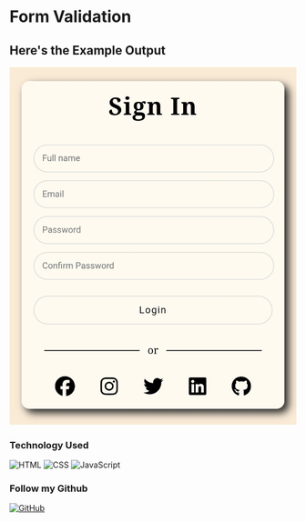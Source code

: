 # Form Validation

## Here's the Example Output
![Alt Image](fm.jpg)

### Technology Used
![HTML](https://img.shields.io/badge/HTML-E34F26?style=for-the-badge&logo=html5&logoColor=white)
![CSS](https://img.shields.io/badge/CSS-1572B6?style=for-the-badge&logo=css3&logoColor=white)
![JavaScript](https://img.shields.io/badge/JavaScript-F7DF1E?style=for-the-badge&logo=javascript&logoColor=black)

### Follow my Github
[![GitHub](https://img.shields.io/badge/GitHub-181717?style=for-the-badge&logo=github&logoColor=white)](https://github.com/Dublonx)